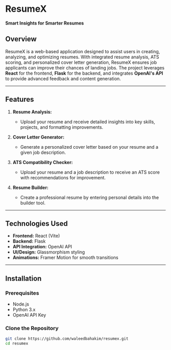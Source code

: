 # **ResumeX**  
**Smart Insights for Smarter Resumes**  

## **Overview**  
ResumeX is a web-based application designed to assist users in creating, analyzing, and optimizing resumes. With integrated resume analysis, ATS scoring, and personalized cover letter generation, ResumeX ensures job applicants can improve their chances of landing jobs. The project leverages **React** for the frontend, **Flask** for the backend, and integrates **OpenAI's API** to provide advanced feedback and content generation.

---

## **Features**  
1. **Resume Analysis:**  
   - Upload your resume and receive detailed insights into key skills, projects, and formatting improvements.  

2. **Cover Letter Generator:**  
   - Generate a personalized cover letter based on your resume and a given job description.  

3. **ATS Compatibility Checker:**  
   - Upload your resume and a job description to receive an ATS score with recommendations for improvement.  

4. **Resume Builder:**  
   - Create a professional resume by entering personal details into the builder tool.  


---

## **Technologies Used**  
- **Frontend:** React (Vite)  
- **Backend:** Flask  
- **API Integration:** OpenAI API  
- **UI/Design:** Glassmorphism styling 
- **Animations:** Framer Motion for smooth transitions  

---

## **Installation**  

### **Prerequisites**  
- Node.js  
- Python 3.x  
- OpenAI API Key  

### **Clone the Repository**  
```bash
git clone https://github.com/waleedbahakim/resumex.git
cd resumex
